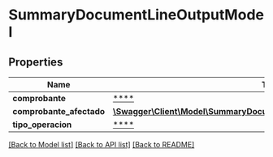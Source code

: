 # SummaryDocumentLineOutputModel

## Properties
Name | Type | Description | Notes
------------ | ------------- | ------------- | -------------
**comprobante** | [****](.md) |  | 
**comprobante_afectado** | [**\Swagger\Client\Model\SummaryDocumentComprobanteAfectadoOutputModel**](SummaryDocumentComprobanteAfectadoOutputModel.md) |  | [optional] 
**tipo_operacion** | [****](.md) |  | 

[[Back to Model list]](../../README.md#documentation-for-models) [[Back to API list]](../../README.md#documentation-for-api-endpoints) [[Back to README]](../../README.md)

